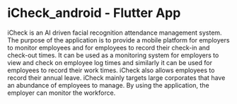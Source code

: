 # iCheck_android - Flutter App

iCheck is an AI driven facial recognition attendance management system. The purpose of the application is to provide a mobile platform for employers to monitor employees and for employees to record their check-in and check-out times. It can be used as a monitoring system for employers to view and check on employee log times and similarly it can be used for employees to record their work times. iCheck also allows employees to record their annual leave. iCheck mainly targets large corporates that have an abundance of employees to manage. By using the application, the employer can monitor the workforce.
